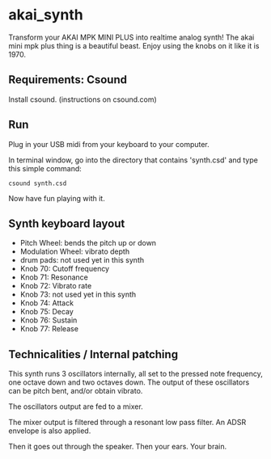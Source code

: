 # akai_synth
Transform your AKAI MPK MINI PLUS into realtime analog synth!
The akai mini mpk plus thing is a beautiful beast.
Enjoy using the knobs on it like it is 1970.

## Requirements: Csound
Install csound. (instructions on csound.com)

## Run
Plug in your USB midi from your keyboard to your computer.

In terminal window, go into the directory that contains 'synth.csd' and type this simple command:
```
csound synth.csd
```

Now have fun playing with it.

## Synth keyboard layout
- Pitch Wheel: bends the pitch up or down
- Modulation Wheel: vibrato depth
- drum pads: not used yet in this synth
- Knob 70: Cutoff frequency
- Knob 71: Resonance
- Knob 72: Vibrato rate
- Knob 73: not used yet in this synth
- Knob 74: Attack
- Knob 75: Decay
- Knob 76: Sustain
- Knob 77: Release

## Technicalities / Internal patching

This synth runs 3 oscillators internally, all set to the pressed note frequency, one octave down and two octaves down. The output of these oscillators can be pitch bent, and/or obtain vibrato.

The oscillators output are fed to a mixer.

The mixer output is filtered through a resonant low pass filter. An ADSR envelope is also applied.

Then it goes out through the speaker.
Then your ears.
Your brain.






